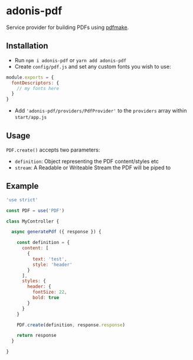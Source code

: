 # adonis-pdf

Service provider for building PDFs using [pdfmake](http://pdfmake.org/).

## Installation
- Run `npm i adonis-pdf` or `yarn add adonis-pdf`
- Create `config/pdf.js` and set any custom fonts you wish to use:
```js
module.exports = {
  fontDescriptors: {
    // my fonts here
  }
}
```
- Add `'adonis-pdf/providers/PdfProvider'` to the `providers` array within `start/app.js`

## Usage
`PDF.create()` accepts two parameters:

* `definition`: Object representing the PDF content/styles etc
* `stream`: A Readable or Writeable Stream the PDF will be piped to

## Example
```js
'use strict'

const PDF = use('PDF')

class MyController {

  async generatePdf ({ response }) {

    const definition = {
      content: [
        {
          text: 'test',
          style: 'header'
        }
      ],
      styles: {
        header: {
          fontSize: 22,
          bold: true
        }
      }
    }

    PDF.create(definition, response.response)

    return response
  }

}
```
